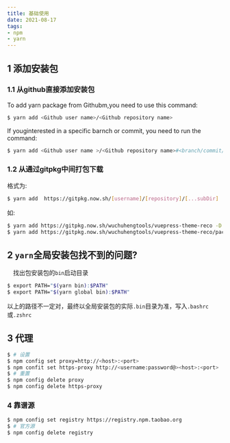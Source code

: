 ```yaml
---
title: 基础使用
date: 2021-08-17
tags:
- npm
- yarn
---
```


## 1 添加安装包
### 1.1 从github直接添加安装包
To add yarn package from Githubm,you need to use this command: 
``` bash
$ yarn add <Github user name>/<Github repository name>
```
If youginterested in a specific barnch or commit, you need to run the command:
``` bash
$ yarn add <Github user name >/<Github repository name>#<branch/commit/tag>
```

### 1.2 从通过gitpkg中间打包下载 
格式为:
``` bash
$ yarn add  https://gitpkg.now.sh/[username]/[repository]/[...subDir]
```
如: 
``` bash 
$ yarn add https://gitpkg.now.sh/wuchuhengtools/vuepress-theme-reco -D  # 安装仓库
$ yarn add https://gitpkg.now.sh/wuchuhengtools/vuepress-theme-reco/packages/vuepress-theme-reco -D # 安装仓库下的子目录
```
<!--more-->


## 2 `yarn`全局安装包找不到的问题?

&emsp;找出包安装包的`bin`启动目录

``` bash
$ export PATH="$(yarn bin):$PATH"
$ export PATH="$(yarn global bin):$PATH"
```
以上的路径不一定对，最终以全局安装包的实际`.bin`目录为准，写入`.bashrc`或`.zshrc`


## 3 代理

``` bash
$ # 设置
$ npm config set proxy=http://<host>:<port>
$ npm confit set https-proxy http://<username:password@><host>:<port>
$ # 重置
$ npm config delete proxy
$ npm config delete https-proxy
```
### 4 靠谱源

``` bash
$ npm config set registry https://registry.npm.taobao.org
$ # 官方源
$ npm config delete registry
```
